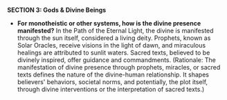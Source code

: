 
**SECTION 3: Gods & Divine Beings**
- **For monotheistic or other systems, how is the divine presence manifested?** In the Path of the Eternal Light, the divine is manifested through the sun itself, considered a living deity. Prophets, known as Solar Oracles, receive visions in the light of dawn, and miraculous healings are attributed to sunlit waters. Sacred texts, believed to be divinely inspired, offer guidance and commandments. (Rationale: The manifestation of divine presence through prophets, miracles, or sacred texts defines the nature of the divine-human relationship. It shapes believers' behaviors, societal norms, and potentially, the plot itself, through divine interventions or the interpretation of sacred texts.)